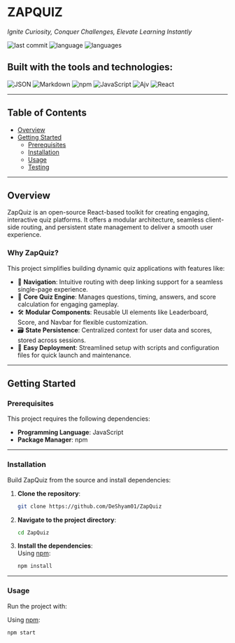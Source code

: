 # ZAPQUIZ

*Ignite Curiosity, Conquer Challenges, Elevate Learning Instantly*

![last commit](https://img.shields.io/badge/last%20commit-today-brightgreen)
![language](https://img.shields.io/badge/javascript-67.6%25-yellow)
![languages](https://img.shields.io/badge/languages-3-blue)

## Built with the tools and technologies:

![JSON](https://img.shields.io/badge/-JSON-black?logo=json&logoColor=white)
![Markdown](https://img.shields.io/badge/-Markdown-black?logo=markdown&logoColor=white)
![npm](https://img.shields.io/badge/-npm-red?logo=npm&logoColor=white)
![JavaScript](https://img.shields.io/badge/-JavaScript-yellow?logo=javascript&logoColor=white)
![Ajv](https://img.shields.io/badge/-Ajv-cyan)
![React](https://img.shields.io/badge/-React-blue?logo=react)

---

## Table of Contents

- [Overview](#overview)
- [Getting Started](#getting-started)
  - [Prerequisites](#prerequisites)
  - [Installation](#installation)
  - [Usage](#usage)
  - [Testing](#testing)

---

## Overview

ZapQuiz is an open-source React-based toolkit for creating engaging, interactive quiz platforms. It offers a modular architecture, seamless client-side routing, and persistent state management to deliver a smooth user experience.

### Why ZapQuiz?

This project simplifies building dynamic quiz applications with features like:

- 🧭 **Navigation**: Intuitive routing with deep linking support for a seamless single-page experience.
- 🎯 **Core Quiz Engine**: Manages questions, timing, answers, and score calculation for engaging gameplay.
- 🛠️ **Modular Components**: Reusable UI elements like Leaderboard, Score, and Navbar for flexible customization.
- 🗃️ **State Persistence**: Centralized context for user data and scores, stored across sessions.
- 🚀 **Easy Deployment**: Streamlined setup with scripts and configuration files for quick launch and maintenance.

---

## Getting Started

### Prerequisites

This project requires the following dependencies:

- **Programming Language**: JavaScript  
- **Package Manager**: npm

---

### Installation

Build ZapQuiz from the source and install dependencies:

1. **Clone the repository**:
    ```bash
    git clone https://github.com/DeShyam01/ZapQuiz
    ```

2. **Navigate to the project directory**:
    ```bash
    cd ZapQuiz
    ```

3. **Install the dependencies**:  
    Using [npm](https://www.npmjs.com/):
    ```bash
    npm install
    ```

---

### Usage

Run the project with:

Using [npm](https://www.npmjs.com/):
```bash
npm start

